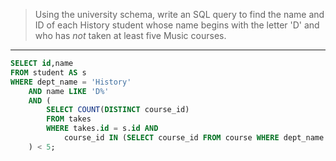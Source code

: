 > Using the university schema, write an SQL query to find the name and ID of each History
> student whose name begins with the letter 'D' and who has _not_ taken at least five
> Music courses. 

--------------------------------

```sql
SELECT id,name
FROM student AS s
WHERE dept_name = 'History' 
    AND name LIKE 'D%'
    AND (
        SELECT COUNT(DISTINCT course_id)
        FROM takes
        WHERE takes.id = s.id AND 
            course_id IN (SELECT course_id FROM course WHERE dept_name = 'Music')
    ) < 5;
```